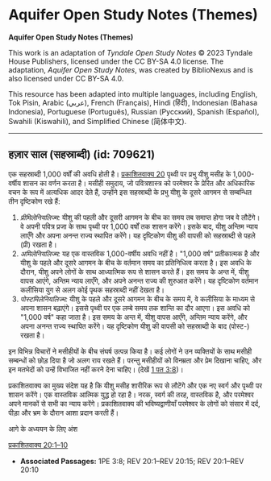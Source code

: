 # Aquifer Open Study Notes (Themes)

**Aquifer Open Study Notes (Themes)**

This work is an adaptation of *Tyndale Open Study Notes* © 2023 Tyndale House Publishers, licensed under the CC BY\-SA 4\.0 license. The adaptation, *Aquifer Open Study Notes*, was created by BiblioNexus and is also licensed under CC BY\-SA 4\.0\.

This resource has been adapted into multiple languages, including English, Tok Pisin, Arabic (عربي), French (Français), Hindi (हिंदी), Indonesian (Bahasa Indonesia), Portuguese (Português), Russian (Русский), Spanish (Español), Swahili (Kiswahili), and Simplified Chinese (简体中文).



--------------------------------

## हज़ार साल (सहस्राब्दी) (id: 709621)

एक सहस्राब्दी 1,000 वर्षों की अवधि होती है। [प्रकाशितवाक्य 20](https://ref.ly/Rev20:1-Rev20:15) पृथ्वी पर प्रभु यीशु मसीह के 1,000\-वर्षीय शासन का वर्णन करता है। मसीही समुदाय, जो पवित्रशास्त्र को परमेश्वर के प्रेरित और अधिकारिक वचन के रूप में अत्यधिक आदर देते हैं, उन्होंने इस सहस्राब्दी के प्रभु यीशु के दूसरे आगमन से सम्बन्धित तीन दृष्टिकोण रखे हैं:

1. *प्रीमिलेनियलिज्म:* यीशु की पहली और दूसरी आगमन के बीच का समय तब समाप्त होगा जब वे लौटेंगे। वे अपनी पवित्र प्रजा के साथ पृथ्वी पर 1,000 वर्षों तक शासन करेंगे। इसके बाद, यीशु अन्तिम न्याय लाएँगे और अपना अनन्त राज्य स्थापित करेंगे। यह दृष्टिकोण यीशु की वापसी को सहस्राब्दी से पहले (प्री) रखता है।
2. *अमिलेनियलिज्म:* यह एक वास्तविक 1,000\-वर्षीय अवधि नहीं है। "1,000 वर्ष" प्रतीकात्मक है और यीशु के पहले और दूसरे आगमन के बीच के वर्तमान समय का प्रतिनिधित्व करता है। इस अवधि के दौरान, यीशु अपने लोगों के साथ आध्यात्मिक रूप से शासन करते हैं। इस समय के अन्त में, यीशु वापस आएंगे, अन्तिम न्याय लाएँगे, और अपने अनन्त राज्य की शुरुआत करेंगे। यह दृष्टिकोण वर्तमान कलीसिया युग से अलग कोई पृथक सहस्राब्दी नहीं देखता है।
3. *पोस्टमिलेनियलिज्म:* यीशु के पहले और दूसरे आगमन के बीच के समय में, वे कलीसिया के माध्यम से अपना शासन बढ़ाएंगे। इससे पृथ्वी पर एक लम्बे समय तक शान्ति का दौर आएगा। इस अवधि को "1,000 वर्ष" कहा जाता है। इस समय के अन्त में, यीशु वापस आएँगे, अन्तिम न्याय करेंगे, और अपना अनन्त राज्य स्थापित करेंगे। यह दृष्टिकोण यीशु की वापसी को सहस्राब्दी के बाद (पोस्ट\-) रखता है।

इन विभिन्न विचारों ने मसीहीयों के बीच संघर्ष उत्पन्न किया है। कई लोगों ने उन व्यक्तियों के साथ मसीही सम्बन्धों को छोड़ दिया है जो अलग राय रखते हैं। परन्तु मसीहीयों को विनम्रता और प्रेम दिखाना चाहिए, और इन मतभेदों को उन्हें विभाजित नहीं करने देना चाहिए। (देखें [1 पत 3:8](https://ref.ly/1Pet3:8))।

प्रकाशितवाक्य का मुख्य संदेश यह है कि यीशु मसीह शारीरिक रूप से लौटेंगे और एक नए स्वर्ग और पृथ्वी पर शासन करेंगे। एक वास्तविक आत्मिक युद्ध हो रहा है। नरक, स्वर्ग की तरह, वास्तविक है, और परमेश्वर अपने मानकों से सभी का न्याय करेंगे। प्रकाशितवाक्य की भविष्यद्वाणीयाँ परमेश्वर के लोगों को संसार में दर्द, पीड़ा और भ्रम के दौरान आशा प्रदान करती हैं।

आगे के अध्ययन के लिए अंश

[प्रकाशितवाक्य 20:1–10](https://ref.ly/Rev20:1-Rev20:10)

* **Associated Passages:** 1PE 3:8; REV 20:1–REV 20:15; REV 20:1–REV 20:10

